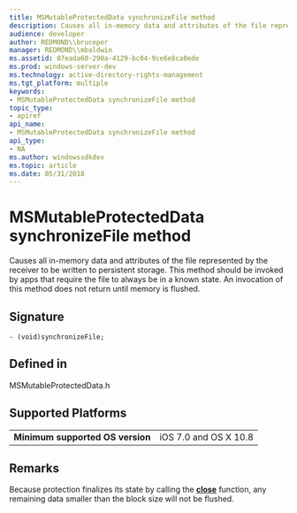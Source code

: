```yaml
---
title: MSMutableProtectedData synchronizeFile method
description: Causes all in-memory data and attributes of the file represented by the receiver to be written to persistent storage.
audience: developer
author: REDMOND\\bruceper
manager: REDMOND\\mbaldwin
ms.assetid: 07eada60-290a-4129-bc04-9ce6e8ca0ede
ms.prod: windows-server-dev
ms.technology: active-directory-rights-management
ms.tgt_platform: multiple
keywords:
- MSMutableProtectedData synchronizeFile method
topic_type:
- apiref
api_name:
- MSMutableProtectedData synchronizeFile method
api_type:
- NA
ms.author: windowssdkdev
ms.topic: article
ms.date: 05/31/2018
---
```


# MSMutableProtectedData synchronizeFile method

Causes all in-memory data and attributes of the file represented by the receiver to be written to persistent storage. This method should be invoked by apps that require the file to always be in a known state. An invocation of this method does not return until memory is flushed.

## Signature

``` syntax
- (void)synchronizeFile;
```

## Defined in

MSMutableProtectedData.h

## Supported Platforms



|                                             |                                  |
|---------------------------------------------|----------------------------------|
| **Minimum supported OS version**<br/> | iOS 7.0 and OS X 10.8<br/> |



 

## Remarks

Because protection finalizes its state by calling the [**close**](msmutableprotecteddata-close--method-objc.md) function, any remaining data smaller than the block size will not be flushed.

 

 





